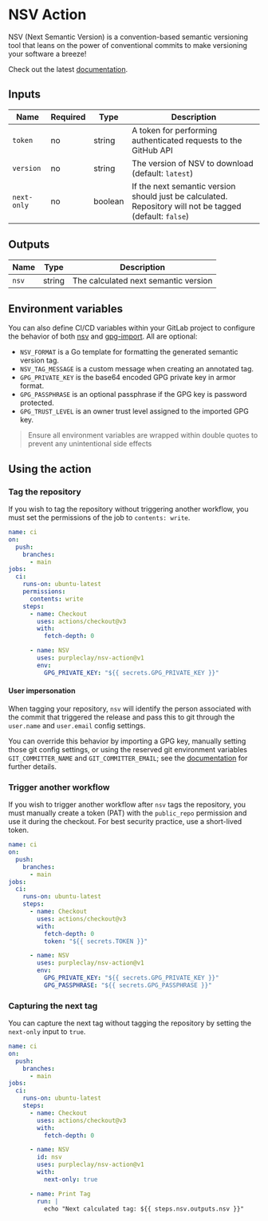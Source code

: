 # NSV Action

NSV (Next Semantic Version) is a convention-based semantic versioning tool that leans on the power of conventional commits to make versioning your software a breeze!

Check out the latest [documentation](https://docs.purpleclay.dev/nsv/).

## Inputs

| Name        | Required | Type    | Description                                                                                              |
| ----------- | -------- | ------- | -------------------------------------------------------------------------------------------------------- |
| `token`     | no       | string  | A token for performing authenticated requests to the GitHub API                                          |
| `version`   | no       | string  | The version of NSV to download (default: `latest`)                                                       |
| `next-only` | no       | boolean | If the next semantic version should just be calculated. Repository will not be tagged (default: `false`) |

## Outputs

| Name  | Type   | Description                          |
| ----- | ------ | ------------------------------------ |
| `nsv` | string | The calculated next semantic version |

## Environment variables

You can also define CI/CD variables within your GitLab project to configure the behavior of both [nsv](https://docs.purpleclay.dev/nsv/reference/env-vars/) and [gpg-import](https://github.com/purpleclay/gpg-import/blob/main/README.md#features). All are optional:

- `NSV_FORMAT` is a Go template for formatting the generated semantic version tag.
- `NSV_TAG_MESSAGE` is a custom message when creating an annotated tag.
- `GPG_PRIVATE_KEY` is the base64 encoded GPG private key in armor format.
- `GPG_PASSPHRASE` is an optional passphrase if the GPG key is password protected.
- `GPG_TRUST_LEVEL` is an owner trust level assigned to the imported GPG key.

> Ensure all environment variables are wrapped within double quotes to prevent any unintentional side effects

## Using the action

### Tag the repository

If you wish to tag the repository without triggering another workflow, you must set the permissions of the job to `contents: write`.

```yaml
name: ci
on:
  push:
    branches:
      - main
jobs:
  ci:
    runs-on: ubuntu-latest
    permissions:
      contents: write
    steps:
      - name: Checkout
        uses: actions/checkout@v3
        with:
          fetch-depth: 0

      - name: NSV
        uses: purpleclay/nsv-action@v1
        env:
          GPG_PRIVATE_KEY: "${{ secrets.GPG_PRIVATE_KEY }}"
```

#### User impersonation

When tagging your repository, `nsv` will identify the person associated with the commit that triggered the release and pass this to git through the `user.name` and `user.email` config settings.

You can override this behavior by importing a GPG key, manually setting those git config settings, or using the reserved git environment variables `GIT_COMMITTER_NAME` and `GIT_COMMITTER_EMAIL`; see the [documentation](https://docs.purpleclay.dev/nsv/tag-version/#committer-impersonation) for further details.

### Trigger another workflow

If you wish to trigger another workflow after `nsv` tags the repository, you must manually create a token (PAT) with the `public_repo` permission and use it during the checkout. For best security practice, use a short-lived token.

```yaml
name: ci
on:
  push:
    branches:
      - main
jobs:
  ci:
    runs-on: ubuntu-latest
    steps:
      - name: Checkout
        uses: actions/checkout@v3
        with:
          fetch-depth: 0
          token: "${{ secrets.TOKEN }}"

      - name: NSV
        uses: purpleclay/nsv-action@v1
        env:
          GPG_PRIVATE_KEY: "${{ secrets.GPG_PRIVATE_KEY }}"
          GPG_PASSPHRASE: "${{ secrets.GPG_PASSPHRASE }}"
```

### Capturing the next tag

You can capture the next tag without tagging the repository by setting the `next-only` input to `true`.

```yaml
name: ci
on:
  push:
    branches:
      - main
jobs:
  ci:
    runs-on: ubuntu-latest
    steps:
      - name: Checkout
        uses: actions/checkout@v3
        with:
          fetch-depth: 0

      - name: NSV
        id: nsv
        uses: purpleclay/nsv-action@v1
        with:
          next-only: true

      - name: Print Tag
        run: |
          echo "Next calculated tag: ${{ steps.nsv.outputs.nsv }}"
```
